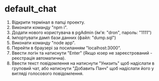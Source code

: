 # default_chat

1. Відкрити термінал в папці проекту.
2. Виконати команду "npm i".
3. Додати нового користувача в pgAdmin (ім'я: "dron", пароль: "1111")
4. Імпортувати дамп бази данних (файл: "dump.sql")
3. Виконати команду "node app".
4. Перейти в браузері за посиланням "localhost:3000".
5. Ввести логін та натиснути "Enter" (Якщо юзер не зареєстрований - реєстрація автоматична).
6. Ввести текст повідомлення на натиснути "Унизить" щоб надіслати в груповий чат,
або натиснути "Добавить Панч" щоб надіслати його у вигляді голосового повідомлення.